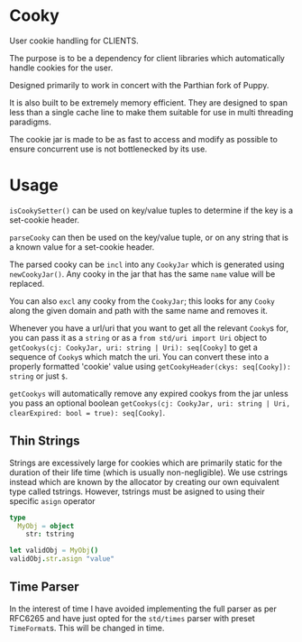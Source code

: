 # Cooky

User cookie handling for CLIENTS.

The purpose is to be a dependency for client libraries which automatically
handle cookies for the user.

Designed primarily to work in concert with the Parthian fork of Puppy.

It is also built to be extremely memory efficient. They are designed to span
less than a single cache line to make them suitable for use in multi threading
paradigms.

The cookie jar is made to be as fast to access and modify as possible to ensure
concurrent use is not bottlenecked by its use.

# Usage

`isCookySetter()` can be used on key/value tuples to determine if the key is
a set-cookie header.

`parseCooky` can then be used on the key/value tuple, or on any string that is a
known value for a set-cookie header.

The parsed cooky can be `incl` into any `CookyJar` which is generated using
`newCookyJar()`. Any cooky in the jar that has the same `name` value will be
replaced.

You can also `excl` any cooky from the `CookyJar`; this looks for any `Cooky`
along the given domain and path with the same name and removes it.

Whenever you have a url/uri that you want to get all the relevant `Cooky`s for,
you can pass it as a `string` or as a `from std/uri import Uri` object to
`getCookys(cj: CookyJar, uri: string | Uri): seq[Cooky]` to get a sequence of
`Cooky`s which match the uri. You can convert these into a properly formatted
'cookie' value  using `getCookyHeader(ckys: seq[Cooky]): string` or just `$`.

`getCookys` will automatically remove any expired cookys from the jar unless you
pass an optional boolean `getCookys(cj: CookyJar, uri: string | Uri, clearExpired: bool = true): seq[Cooky]`.

## Thin Strings

Strings are excessively large for cookies which are primarily static for the
duration of their life time (which is usually non-negligible). We use cstrings
instead which are known by the allocator by creating our own equivalent type
called tstrings. However, tstrings must be asigned to using their specific
`asign` operator

```nim
type
  MyObj = object
    str: tstring

let validObj = MyObj()
validObj.str.asign "value"
```

## Time Parser

In the interest of time I have avoided implementing the full
parser as per RFC6265 and have just opted for the `std/times`
parser with preset `TimeFormat`s. This will be changed in time.